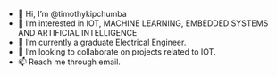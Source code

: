 - 👋 Hi, I’m @timothykipchumba
- 👀 I’m interested in IOT, MACHINE LEARNING, EMBEDDED SYSTEMS AND ARTIFICIAL INTELLIGENCE
- 🌱 I’m currently a graduate Electrical Engineer.
- 💞️ I’m looking to collaborate on projects related to IOT.
- 📫 Reach me through email.

<!---
timothykipchumba/timotheengineer is a ✨ special ✨ repository because its `README.md` (this file) appears on your GitHub profile.
You can click the Preview link to take a look at your changes.
--->

